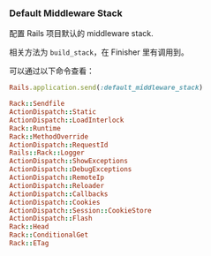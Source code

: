 
### Default Middleware Stack

配置 Rails 项目默认的 middleware stack.

相关方法为 `build_stack`，在 Finisher 里有调用到。

可以通过以下命令查看：

```ruby
Rails.application.send(:default_middleware_stack)

Rack::Sendfile
ActionDispatch::Static
ActionDispatch::LoadInterlock
Rack::Runtime
Rack::MethodOverride
ActionDispatch::RequestId
Rails::Rack::Logger
ActionDispatch::ShowExceptions
ActionDispatch::DebugExceptions
ActionDispatch::RemoteIp
ActionDispatch::Reloader
ActionDispatch::Callbacks
ActionDispatch::Cookies
ActionDispatch::Session::CookieStore
ActionDispatch::Flash
Rack::Head
Rack::ConditionalGet
Rack::ETag
```
